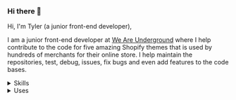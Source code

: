 ### Hi there 👋

<!--
**tyler-vs/tyler-vs** is a ✨ _special_ ✨ repository because its `README.md` (this file) appears on your GitHub profile.

Here are some ideas to get you started:

- 🔭 I’m currently working on ...
- 🌱 I’m currently learning ...
- 👯 I’m looking to collaborate on ...
- 🤔 I’m looking for help with ...
- 💬 Ask me about ...
- 📫 How to reach me: ...
- 😄 Pronouns: ...
- ⚡ Fun fact: ...
-->

Hi, I'm Tyler (a junior front-end developer),

I am a junior front-end developer at [We Are Underground](https://www.weareunderground.com/) where I help contribute to the code for five amazing Shopify themes that is used by hundreds of merchants for their online store. I help maintain the repositories, test, debug, issues, fix bugs and even add features to the code bases.

<details>
  <summary>Skills</summary>

Here are some things I know

- HTML
- CSS
- Scss
- JavaScript
- Shopify
- Liquid
- jQuery
- Git 
- GitHub
- Terminal.app (CLI)
- Adobe Photoshop
- Responsive Web Design 
- BEM
- Jekyll
- WordPress
- PHP
- Sublime Text 3
- Sublime Merge

</details>

<details>
  <summary>Uses</summary>

My setup includes:

- MacBook Pro 
- Logitech mouse
- Apple Airpod Pros
</details>


